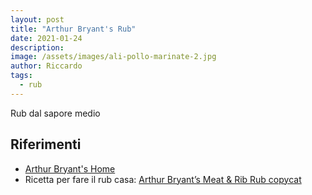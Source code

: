 ```yaml
---
layout: post
title: "Arthur Bryant's Rub"
date: 2021-01-24
description: 
image: /assets/images/ali-pollo-marinate-2.jpg
author: Riccardo
tags:
  - rub
---
```

Rub dal sapore medio

## Riferimenti

- [Arthur Bryant's Home](https://shop.arthurbryantsbbq.com)
- Ricetta per fare il rub casa: [Arthur Bryant’s Meat & Rib Rub copycat](https://axokuaci.wordpress.com/2012/09/01/arthur-bryants-meat-rib-rub-copycat/)

